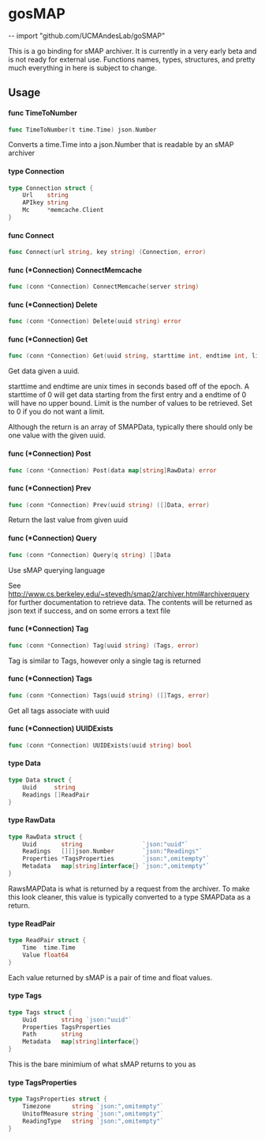# gosMAP
--
    import "github.com/UCMAndesLab/goSMAP"

This is a go binding for sMAP archiver. It is currently in a very early beta and
is not ready for external use. Functions names, types, structures, and pretty
much everything in here is subject to change.

## Usage

#### func  TimeToNumber

```go
func TimeToNumber(t time.Time) json.Number
```
Converts a time.Time into a json.Number that is readable by an sMAP archiver

#### type Connection

```go
type Connection struct {
	Url    string
	APIkey string
	Mc     *memcache.Client
}
```


#### func  Connect

```go
func Connect(url string, key string) (Connection, error)
```

#### func (*Connection) ConnectMemcache

```go
func (conn *Connection) ConnectMemcache(server string)
```

#### func (*Connection) Delete

```go
func (conn *Connection) Delete(uuid string) error
```

#### func (*Connection) Get

```go
func (conn *Connection) Get(uuid string, starttime int, endtime int, limit int) ([]Data, error)
```
Get data given a uuid.

starttime and endtime are unix times in seconds based off of the epoch. A
starttime of 0 will get data starting from the first entry and a endtime of 0
will have no upper bound. Limit is the number of values to be retrieved. Set to
0 if you do not want a limit.

Although the return is an array of SMAPData, typically there should only be one
value with the given uuid.

#### func (*Connection) Post

```go
func (conn *Connection) Post(data map[string]RawData) error
```

#### func (*Connection) Prev

```go
func (conn *Connection) Prev(uuid string) ([]Data, error)
```
Return the last value from given uuid

#### func (*Connection) Query

```go
func (conn *Connection) Query(q string) []Data
```
Use sMAP querying language

See http://www.cs.berkeley.edu/~stevedh/smap2/archiver.html#archiverquery for
further documentation to retrieve data. The contents will be returned as json
text if success, and on some errors a text file

#### func (*Connection) Tag

```go
func (conn *Connection) Tag(uuid string) (Tags, error)
```
Tag is similar to Tags, however only a single tag is returned

#### func (*Connection) Tags

```go
func (conn *Connection) Tags(uuid string) ([]Tags, error)
```
Get all tags associate with uuid

#### func (*Connection) UUIDExists

```go
func (conn *Connection) UUIDExists(uuid string) bool
```

#### type Data

```go
type Data struct {
	Uuid     string
	Readings []ReadPair
}
```


#### type RawData

```go
type RawData struct {
	Uuid       string                 `json:"uuid"`
	Readings   [][]json.Number        `json:"Readings"`
	Properties *TagsProperties        `json:",omitempty"`
	Metadata   map[string]interface{} `json:",omitempty"`
}
```

RawsMAPData is what is returned by a request from the archiver. To make this
look cleaner, this value is typically converted to a type SMAPData as a return.

#### type ReadPair

```go
type ReadPair struct {
	Time  time.Time
	Value float64
}
```

Each value returned by sMAP is a pair of time and float values.

#### type Tags

```go
type Tags struct {
	Uuid       string `json:"uuid"`
	Properties TagsProperties
	Path       string
	Metadata   map[string]interface{}
}
```

This is the bare minimium of what sMAP returns to you as

#### type TagsProperties

```go
type TagsProperties struct {
	Timezone      string `json:",omitempty"`
	UnitofMeasure string `json:",omitempty"`
	ReadingType   string `json:",omitempty"`
}
```
